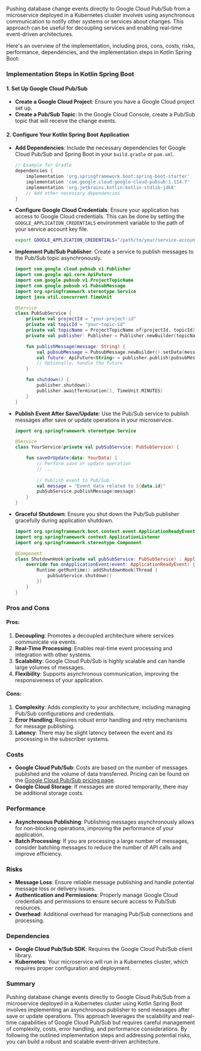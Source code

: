 Pushing database change events directly to Google Cloud Pub/Sub from a microservice deployed in a Kubernetes cluster involves using asynchronous communication to notify other systems or services about changes. This approach can be useful for decoupling services and enabling real-time event-driven architectures.

Here's an overview of the implementation, including pros, cons, costs, risks, performance, dependencies, and the implementation steps in Kotlin Spring Boot:

### Implementation Steps in Kotlin Spring Boot

#### 1. Set Up Google Cloud Pub/Sub
- **Create a Google Cloud Project**: Ensure you have a Google Cloud project set up.
- **Create a Pub/Sub Topic**: In the Google Cloud Console, create a Pub/Sub topic that will receive the change events.

#### 2. Configure Your Kotlin Spring Boot Application

- **Add Dependencies**: Include the necessary dependencies for Google Cloud Pub/Sub and Spring Boot in your `build.gradle` or `pom.xml`.

  ```groovy
  // Example for Gradle
  dependencies {
      implementation 'org.springframework.boot:spring-boot-starter'
      implementation 'com.google.cloud:google-cloud-pubsub:1.114.7'
      implementation 'org.jetbrains.kotlin:kotlin-stdlib-jdk8'
      // Add other necessary dependencies
  }
  ```

- **Configure Google Cloud Credentials**: Ensure your application has access to Google Cloud credentials. This can be done by setting the `GOOGLE_APPLICATION_CREDENTIALS` environment variable to the path of your service account key file.

  ```sh
  export GOOGLE_APPLICATION_CREDENTIALS="/path/to/your/service-account-file.json"
  ```

- **Implement Pub/Sub Publisher**: Create a service to publish messages to the Pub/Sub topic asynchronously.

  ```kotlin
  import com.google.cloud.pubsub.v1.Publisher
  import com.google.api.core.ApiFuture
  import com.google.pubsub.v1.ProjectTopicName
  import com.google.pubsub.v1.PubsubMessage
  import org.springframework.stereotype.Service
  import java.util.concurrent.TimeUnit

  @Service
  class PubSubService {
      private val projectId = "your-project-id"
      private val topicId = "your-topic-id"
      private val topicName = ProjectTopicName.of(projectId, topicId)
      private val publisher: Publisher = Publisher.newBuilder(topicName).build()

      fun publishMessage(message: String) {
          val pubsubMessage = PubsubMessage.newBuilder().setData(message.toByteString()).build()
          val future: ApiFuture<String> = publisher.publish(pubsubMessage)
          // Optionally, handle the future
      }

      fun shutdown() {
          publisher.shutdown()
          publisher.awaitTermination(1, TimeUnit.MINUTES)
      }
  }
  ```

- **Publish Event After Save/Update**: Use the Pub/Sub service to publish messages after save or update operations in your microservice.

  ```kotlin
  import org.springframework.stereotype.Service

  @Service
  class YourService(private val pubSubService: PubSubService) {

      fun saveOrUpdate(data: YourData) {
          // Perform save or update operation
          // ...
          
          // Publish event to Pub/Sub
          val message = "Event data related to ${data.id}"
          pubSubService.publishMessage(message)
      }
  }
  ```

- **Graceful Shutdown**: Ensure you shut down the Pub/Sub publisher gracefully during application shutdown.

  ```kotlin
  import org.springframework.boot.context.event.ApplicationReadyEvent
  import org.springframework.context.ApplicationListener
  import org.springframework.stereotype.Component

  @Component
  class ShutdownHook(private val pubSubService: PubSubService) : ApplicationListener<ApplicationReadyEvent> {
      override fun onApplicationEvent(event: ApplicationReadyEvent) {
          Runtime.getRuntime().addShutdownHook(Thread {
              pubSubService.shutdown()
          })
      }
  }
  ```

### Pros and Cons

#### Pros:
1. **Decoupling**: Promotes a decoupled architecture where services communicate via events.
2. **Real-Time Processing**: Enables real-time event processing and integration with other systems.
3. **Scalability**: Google Cloud Pub/Sub is highly scalable and can handle large volumes of messages.
4. **Flexibility**: Supports asynchronous communication, improving the responsiveness of your application.

#### Cons:
1. **Complexity**: Adds complexity to your architecture, including managing Pub/Sub configurations and credentials.
2. **Error Handling**: Requires robust error handling and retry mechanisms for message publishing.
3. **Latency**: There may be slight latency between the event and its processing in the subscriber systems.

### Costs

- **Google Cloud Pub/Sub**: Costs are based on the number of messages published and the volume of data transferred. Pricing can be found on the [Google Cloud Pub/Sub pricing page](https://cloud.google.com/pubsub/pricing).
- **Google Cloud Storage**: If messages are stored temporarily, there may be additional storage costs.

### Performance

- **Asynchronous Publishing**: Publishing messages asynchronously allows for non-blocking operations, improving the performance of your application.
- **Batch Processing**: If you are processing a large number of messages, consider batching messages to reduce the number of API calls and improve efficiency.

### Risks

- **Message Loss**: Ensure reliable message publishing and handle potential message loss or delivery issues.
- **Authentication and Permissions**: Properly manage Google Cloud credentials and permissions to ensure secure access to Pub/Sub resources.
- **Overhead**: Additional overhead for managing Pub/Sub connections and processing.

### Dependencies

- **Google Cloud Pub/Sub SDK**: Requires the Google Cloud Pub/Sub client library.
- **Kubernetes**: Your microservice will run in a Kubernetes cluster, which requires proper configuration and deployment.

### Summary

Pushing database change events directly to Google Cloud Pub/Sub from a microservice deployed in a Kubernetes cluster using Kotlin Spring Boot involves implementing an asynchronous publisher to send messages after save or update operations. This approach leverages the scalability and real-time capabilities of Google Cloud Pub/Sub but requires careful management of complexity, costs, error handling, and performance considerations. By following the outlined implementation steps and addressing potential risks, you can build a robust and scalable event-driven architecture.
